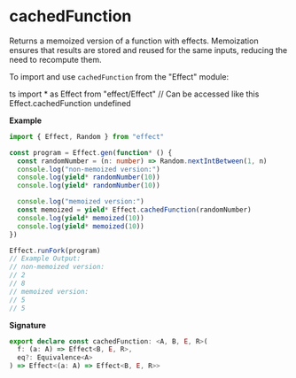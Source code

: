 # cachedFunction

Returns a memoized version of a function with effects. Memoization ensures
that results are stored and reused for the same inputs, reducing the need to
recompute them.

To import and use `cachedFunction` from the "Effect" module:

ts
import \* as Effect from "effect/Effect"
// Can be accessed like this
Effect.cachedFunction
undefined

**Example**

```ts
import { Effect, Random } from "effect"

const program = Effect.gen(function* () {
  const randomNumber = (n: number) => Random.nextIntBetween(1, n)
  console.log("non-memoized version:")
  console.log(yield* randomNumber(10))
  console.log(yield* randomNumber(10))

  console.log("memoized version:")
  const memoized = yield* Effect.cachedFunction(randomNumber)
  console.log(yield* memoized(10))
  console.log(yield* memoized(10))
})

Effect.runFork(program)
// Example Output:
// non-memoized version:
// 2
// 8
// memoized version:
// 5
// 5
```

**Signature**

```ts
export declare const cachedFunction: <A, B, E, R>(
  f: (a: A) => Effect<B, E, R>,
  eq?: Equivalence<A>
) => Effect<(a: A) => Effect<B, E, R>>
```
